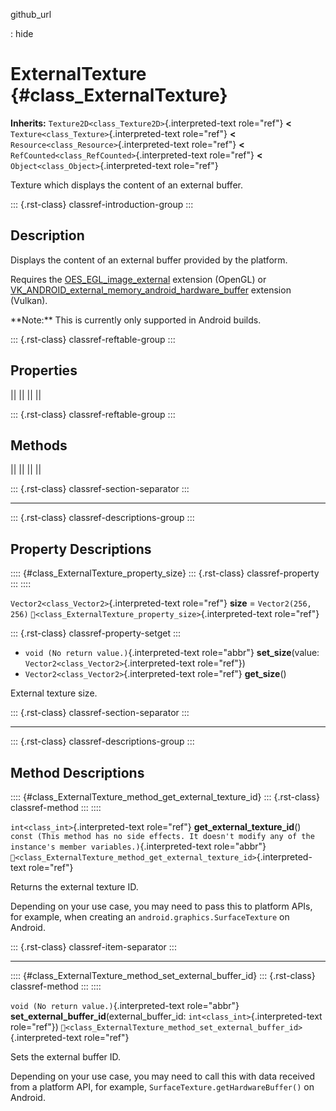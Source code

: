 github_url

:   hide

# ExternalTexture {#class_ExternalTexture}

**Inherits:** `Texture2D<class_Texture2D>`{.interpreted-text role="ref"}
**\<** `Texture<class_Texture>`{.interpreted-text role="ref"} **\<**
`Resource<class_Resource>`{.interpreted-text role="ref"} **\<**
`RefCounted<class_RefCounted>`{.interpreted-text role="ref"} **\<**
`Object<class_Object>`{.interpreted-text role="ref"}

Texture which displays the content of an external buffer.

::: {.rst-class}
classref-introduction-group
:::

## Description

Displays the content of an external buffer provided by the platform.

Requires the
[OES_EGL_image_external](https://registry.khronos.org/OpenGL/extensions/OES/OES_EGL_image_external.txt)
extension (OpenGL) or
[VK_ANDROID_external_memory_android_hardware_buffer](https://registry.khronos.org/vulkan/specs/1.1-extensions/html/vkspec.html#VK_ANDROID_external_memory_android_hardware_buffer)
extension (Vulkan).

\*\*Note:\*\* This is currently only supported in Android builds.

::: {.rst-class}
classref-reftable-group
:::

## Properties

||
||
||
||

::: {.rst-class}
classref-reftable-group
:::

## Methods

||
||
||
||

::: {.rst-class}
classref-section-separator
:::

------------------------------------------------------------------------

::: {.rst-class}
classref-descriptions-group
:::

## Property Descriptions

:::: {#class_ExternalTexture_property_size}
::: {.rst-class}
classref-property
:::
::::

`Vector2<class_Vector2>`{.interpreted-text role="ref"} **size** =
`Vector2(256, 256)`
`🔗<class_ExternalTexture_property_size>`{.interpreted-text role="ref"}

::: {.rst-class}
classref-property-setget
:::

- `void (No return value.)`{.interpreted-text role="abbr"}
  **set_size**(value: `Vector2<class_Vector2>`{.interpreted-text
  role="ref"})
- `Vector2<class_Vector2>`{.interpreted-text role="ref"} **get_size**()

External texture size.

::: {.rst-class}
classref-section-separator
:::

------------------------------------------------------------------------

::: {.rst-class}
classref-descriptions-group
:::

## Method Descriptions

:::: {#class_ExternalTexture_method_get_external_texture_id}
::: {.rst-class}
classref-method
:::
::::

`int<class_int>`{.interpreted-text role="ref"}
**get_external_texture_id**()
`const (This method has no side effects. It doesn't modify any of the instance's member variables.)`{.interpreted-text
role="abbr"}
`🔗<class_ExternalTexture_method_get_external_texture_id>`{.interpreted-text
role="ref"}

Returns the external texture ID.

Depending on your use case, you may need to pass this to platform APIs,
for example, when creating an `android.graphics.SurfaceTexture` on
Android.

::: {.rst-class}
classref-item-separator
:::

------------------------------------------------------------------------

:::: {#class_ExternalTexture_method_set_external_buffer_id}
::: {.rst-class}
classref-method
:::
::::

`void (No return value.)`{.interpreted-text role="abbr"}
**set_external_buffer_id**(external_buffer_id:
`int<class_int>`{.interpreted-text role="ref"})
`🔗<class_ExternalTexture_method_set_external_buffer_id>`{.interpreted-text
role="ref"}

Sets the external buffer ID.

Depending on your use case, you may need to call this with data received
from a platform API, for example, `SurfaceTexture.getHardwareBuffer()`
on Android.
